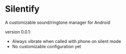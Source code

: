 Silentify
=========

A customizable sound/ringtone manager for Android

version 0.0.1:
- Always vibrate when called with phone on silent mode
- No customizable configuration yet
